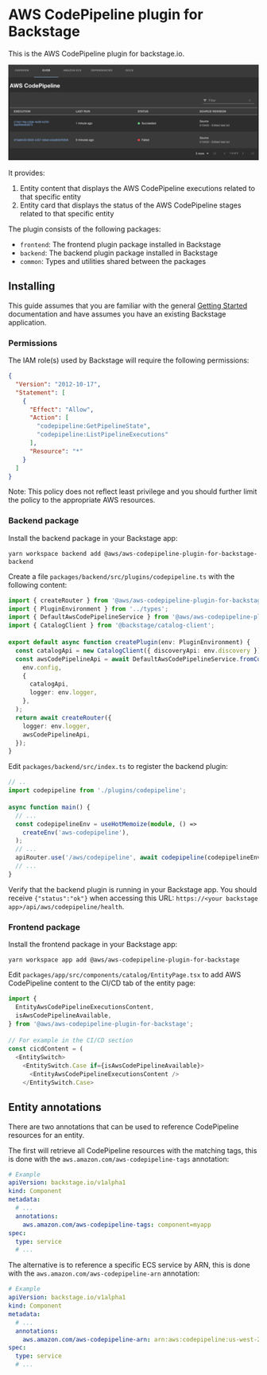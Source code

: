 # AWS CodePipeline plugin for Backstage

This is the AWS CodePipeline plugin for backstage.io.

![AWS CodePipeline plugin tab](../../docs/images/codepipeline-tab.png)

It provides:

1. Entity content that displays the AWS CodePipeline executions related to that specific entity
1. Entity card that displays the status of the AWS CodePipeline stages related to that specific entity

The plugin consists of the following packages:

- `frontend`: The frontend plugin package installed in Backstage
- `backend`: The backend plugin package installed in Backstage
- `common`: Types and utilities shared between the packages

## Installing

This guide assumes that you are familiar with the general [Getting Started](../../docs/getting-started.md) documentation and have assumes you have an existing Backstage application.

### Permissions

The IAM role(s) used by Backstage will require the following permissions:

```json
{
  "Version": "2012-10-17",
  "Statement": [
    {
      "Effect": "Allow",
      "Action": [
        "codepipeline:GetPipelineState",
        "codepipeline:ListPipelineExecutions"
      ],
      "Resource": "*"
    }
  ]
}
```

Note: This policy does not reflect least privilege and you should further limit the policy to the appropriate AWS resources.

### Backend package

Install the backend package in your Backstage app:

```shell
yarn workspace backend add @aws/aws-codepipeline-plugin-for-backstage-backend
```

Create a file `packages/backend/src/plugins/codepipeline.ts` with the following content:

```typescript
import { createRouter } from '@aws/aws-codepipeline-plugin-for-backstage-backend';
import { PluginEnvironment } from '../types';
import { DefaultAwsCodePipelineService } from '@aws/aws-codepipeline-plugin-for-backstage-backend';
import { CatalogClient } from '@backstage/catalog-client';

export default async function createPlugin(env: PluginEnvironment) {
  const catalogApi = new CatalogClient({ discoveryApi: env.discovery });
  const awsCodePipelineApi = await DefaultAwsCodePipelineService.fromConfig(
    env.config,
    {
      catalogApi,
      logger: env.logger,
    },
  );
  return await createRouter({
    logger: env.logger,
    awsCodePipelineApi,
  });
}
```

Edit `packages/backend/src/index.ts` to register the backend plugin:

```typescript
// ..
import codepipeline from './plugins/codepipeline';

async function main() {
  // ...
  const codepipelineEnv = useHotMemoize(module, () =>
    createEnv('aws-codepipeline'),
  );
  // ...
  apiRouter.use('/aws/codepipeline', await codepipeline(codepipelineEnv));
  // ...
}
```

Verify that the backend plugin is running in your Backstage app. You should receive `{"status":"ok"}` when accessing this URL:
`https://<your backstage app>/api/aws/codepipeline/health`.

### Frontend package

Install the frontend package in your Backstage app:

```shell
yarn workspace app add @aws/aws-codepipeline-plugin-for-backstage
```

Edit `packages/app/src/components/catalog/EntityPage.tsx` to add AWS CodePipeline content to the CI/CD tab of the entity page:

```typescript
import {
  EntityAwsCodePipelineExecutionsContent,
  isAwsCodePipelineAvailable,
} from '@aws/aws-codepipeline-plugin-for-backstage';

// For example in the CI/CD section
const cicdContent = (
  <EntitySwitch>
    <EntitySwitch.Case if={isAwsCodePipelineAvailable}>
      <EntityAwsCodePipelineExecutionsContent />
    </EntitySwitch.Case>
```

## Entity annotations

There are two annotations that can be used to reference CodePipeline resources for an entity.

The first will retrieve all CodePipeline resources with the matching tags, this is done with the `aws.amazon.com/aws-codepipeline-tags` annotation:

```yaml
# Example
apiVersion: backstage.io/v1alpha1
kind: Component
metadata:
  # ...
  annotations:
    aws.amazon.com/aws-codepipeline-tags: component=myapp
spec:
  type: service
  # ...
```

The alternative is to reference a specific ECS service by ARN, this is done with the `aws.amazon.com/aws-codepipeline-arn` annotation:

```yaml
# Example
apiVersion: backstage.io/v1alpha1
kind: Component
metadata:
  # ...
  annotations:
    aws.amazon.com/aws-codepipeline-arn: arn:aws:codepipeline:us-west-2:1234567890:myapp-pipeline
spec:
  type: service
  # ...
```
